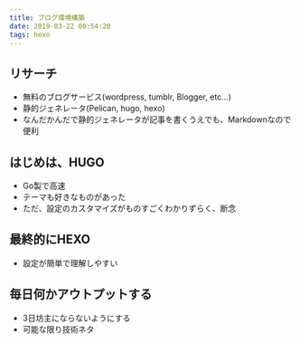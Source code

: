 ```yaml
---
title: ブログ環境構築
date: 2019-03-22 00:54:20
tags: hexo
---
```


## リサーチ
- 無料のブログサービス(wordpress, tumblr, Blogger, etc...)
- 静的ジェネレータ(Pelican, hugo, hexo)
- なんだかんだで静的ジェネレータが記事を書くうえでも、Markdownなので便利

## はじめは、HUGO
- Go製で高速
- テーマも好きなものがあった
- ただ、設定のカスタマイズがものすごくわかりずらく、断念

## 最終的にHEXO
- 設定が簡単で理解しやすい

## 毎日何かアウトプットする
- 3日坊主にならないようにする
- 可能な限り技術ネタ

